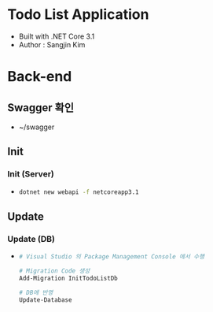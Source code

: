 # Todo List Application
- Built with .NET Core 3.1
- Author : Sangjin Kim

# Back-end

## Swagger 확인
- ~/swagger

## Init

### Init (Server)
- ```bash
  dotnet new webapi -f netcoreapp3.1
  ```

## Update

### Update (DB)
- ```bash
  # Visual Studio 의 Package Management Console 에서 수행
  
  # Migration Code 생성
  Add-Migration InitTodoListDb

  # DB에 반영
  Update-Database
  ```